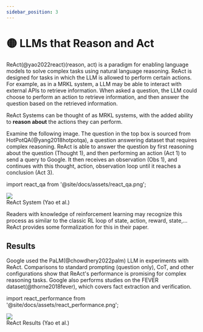 ```yaml
---
sidebar_position: 3
---
```


# 🟡 LLMs that Reason and Act

ReAct(@yao2022react)(reason, act) is a paradigm for enabling language models to solve complex tasks using natural language reasoning. ReAct is designed for tasks in which the LLM is allowed to perform certain actions. For example, as in a MRKL system, a LLM may be able to interact with external APIs to retrieve information. When asked a question, the LLM could choose to perform an action to retrieve information, and then answer the question based on the retrieved information.

ReAct Systems can be thought of as MRKL systems, with the added ability to **reason about** the actions they can perform.

Examine the following image. The question in the top box is sourced from HotPotQA(@yang2018hotpotqa), a question answering dataset that requires complex reasoning. ReAct is able to answer the question by first reasoning about the question (Thought 1), and then performing an action (Act 1) to send a query to Google. It then receives an observation (Obs 1), and continues with this thought, action, observation loop until it reaches a conclusion (Act 3).


import react_qa from '@site/docs/assets/react_qa.png';

<div style={{textAlign: 'center'}}>
  <img src={react_qa} style={{width: "500px"}} />
</div>

<div style={{textAlign: 'center'}}>
ReAct System (Yao et al.)
</div>

Readers with knowledge of reinforcement learning may recognize this process as similar to the classic RL loop of state, action, reward, state,... ReAct provides some formalization for this in their paper.


## Results

Google used the PaLM(@chowdhery2022palm) LLM in experiments with ReAct. Comparisons to standard prompting (question only), CoT, and other configurations show that ReAct's performance is promising for complex reasoning tasks. Google also performs studies on the FEVER dataset(@thorne2018fever), which covers fact extraction and verification.

import react_performance from '@site/docs/assets/react_performance.png';

<div style={{textAlign: 'center'}}>
  <img src={react_performance} style={{width: "500px"}} />
</div>

<div style={{textAlign: 'center'}}>
ReAct Results (Yao et al.)
</div>

